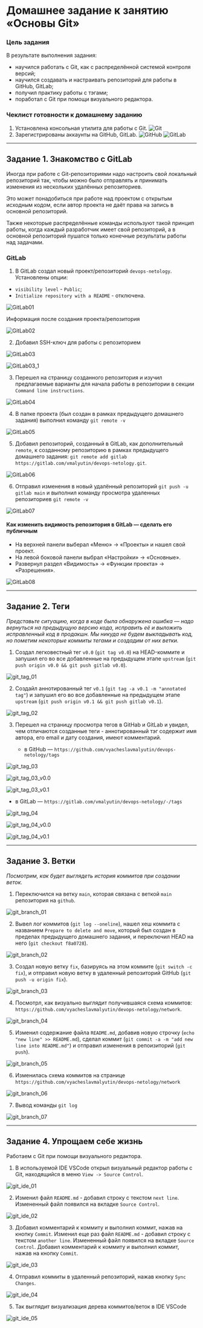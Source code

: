 # Домашнее задание к занятию «Основы Git»

### Цель задания

В результате выполнения задания:

* научился работать с Git, как с распределённой системой контроля версий;
* научился создавать и настраивать репозиторий для работы в GitHub, GitLab;
* получил практику работы с тэгами;
* поработал с Git при помощи визуального редактора.

### Чеклист готовности к домашнему заданию

1. Установлена консольная утилита для работы с Git.
![Git](img/checklist_git.png)
2. Зарегистрированы аккаунты на GitHub, GitLab.
![GitHub](img/checklist_github.png)
![GitLab](img/checklist_gitlab.png)

------

## Задание 1. Знакомство с GitLab

Иногда при работе с Git-репозиториями надо настроить свой локальный репозиторий так, чтобы можно было отправлять и принимать изменения из нескольких удалённых репозиториев.

Это может понадобиться при работе над проектом с открытым исходным кодом, если автор проекта не даёт права на запись в основной репозиторий.

Также некоторые распределённые команды используют такой принцип работы, когда каждый разработчик имеет свой репозиторий, а в основной репозиторий пушатся только конечные результаты работы над задачами.

### GitLab

1. В GitLab создал новый проект/репозиторий `devops-netology`.  
Установлены опции:

* `visibility level` - `Public`;
* `Initialize repository with a README` - отключена.

![GitLab01](img/gitlab_01.png)

Информация после создания проекта/репозитория

![GitLab02](img/gitlab_02.png)

2. Добавил SSH-ключ для работы с репозиторием

![GitLab03](img/gitlab_03.png)

![GitLab03_1](img/gitlab_03_1.png)

3. Перешел на страницу созданного репозитория и изучил предлагаемые варианты для начала работы в репозитории в секции
`Command line instructions`.

![GitLab04](img/gitlab_04.png)

4. В папке проекта (был создан в рамках предыдущего домашнего задания) выполнил команду `git remote -v`

![GitLab05](img/gitlab_05.png)

5. Добавил репозиторий, созданный в GitLab, как дополнительный `remote`, к созданному репозиторию в рамках предыдущего домашнего задания:
`git remote add gitlab https://gitlab.com/vmalyutin/devops-netology.git`.

![GitLab06](img/gitlab_06.png)

6. Отправил изменения в новый удалённый репозиторий `git push -u gitlab main` и выполнил команду просмотра удаленных репозиториев `git remote -v`

![GitLab07](img/gitlab_07.png)

#### Как изменить видимость репозитория в  GitLab — сделать его публичным 

* На верхней панели выберал «Меню» -> «Проекты» и нашел свой проект.
* На левой боковой панели выбрал «Настройки» -> «Основные».
* Развернул раздел «Видимость» -> «Функции проекта» -> «Разрешения».

![GitLab08](img/gitlab_08.png)

------

## Задание 2. Теги

*Представьте ситуацию, когда в коде была обнаружена ошибка — надо вернуться на предыдущую версию кода, исправить её и выложить исправленный код в продакшн. Мы никуда не будем выкладывать код, но пометим некоторые коммиты тегами и создадим от них ветки.*

1. Создал легковестный тег `v0.0` (`git tag v0.0`) на HEAD-коммите и запушил его во все добавленные на предыдущем этапе `upstream` (`git push origin v0.0 && git push gitlab v0.0`).

![git_tag_01](img/git_tag_01.png)

2. Создайл аннотированный тег `v0.1` (`git tag -a v0.1 -m "annotated tag"`) и запушил его во все добавленные на предыдущем этапе `upstream` (`git push origin v0.1 && git push gitlab v0.1`).

![git_tag_02](img/git_tag_02.png)

3. Перешел на страницу просмотра тегов в GitHab и GitLab и увидел, чем отличаются созданные теги - аннотированный тэг содержит имя
автора, его email и дату создания, имеют комментарий.

   * в GitHub — `https://github.com/vyacheslavmalyutin/devops-netology/tags`

![git_tag_03](img/git_tag_03.png)

![git_tag_03_v0.0](img/git_tag_03_v0.0.png)

![git_tag_03_v0.1](img/git_tag_03_v0.1.png)

   * в GitLab — `https://gitlab.com/vmalyutin/devops-netology/-/tags`

![git_tag_04](img/git_tag_04.png)

![git_tag_04_v0.0](img/git_tag_04_v0.0.png)

![git_tag_04_v0.1](img/git_tag_04_v0.1.png)

------

## Задание 3. Ветки

*Посмотрим, как будет выглядеть история коммитов при создании веток.*

1. Переключился на ветку `main`, которая связана с веткой `main` репозитория на `github`.

![git_branch_01](img/git_branch_01.png)

2. Вывел лог коммитов (`git log --oneline`), нашел хеш коммита с названием `Prepare to delete and move`, который был создан в пределах предыдущего домашнего задания, и переключил HEAD на него (`git checkout f8a0728`).

![git_branch_02](img/git_branch_02.png)

3. Создал новую ветку `fix`, базируясь на этом коммите (`git switch -c fix`), и отправил новую ветку в удаленный репозиторий GitHub (`git push -u origin fix`).

![git_branch_03](img/git_branch_03.png)

4. Посмотрл, как визуально выглядит получившаяся схема коммитов: `https://github.com/vyacheslavmalyutin/devops-netology/network`.

![git_branch_04](img/git_branch_04.png)

5. Изменил содержание файла `README.md`, добавив новую строчку (`echo "new line" >> README.md`), сделал коммит (`git commit -a -m "add new line into README.md"`) и отправил изменения в репоизиторий (`git push`).

![git_branch_05](img/git_branch_05.png)

6. Изменилась схема коммитов на странице `https://github.com/vyacheslavmalyutin/devops-netology/network`

![git_branch_06](img/git_branch_06.png)

7. Вывод команды `git log`

![git_branch_07](img/git_branch_07.png)

------

## Задание 4. Упрощаем себе жизнь

Работаем с Git при помощи визуального редактора.

1. В используемой IDE VSCode открыл визуальный редактор работы с Git, находящийся в меню `View -> Source Control`.

![git_ide_01](img/git_ide_01.png)

2. Изменил файл `README.md` - добавил строку с текстом `next line`. Измененный файл появился на вкладке `Source Control`.

![git_ide_02](img/git_ide_02.png)

3. Добавил комментарий к коммиту и выполнил коммит, нажав на кнопку `Commit`. Изменил еще раз файл `README.md` - добавил строку с текстом `another line`. Измененный файл появился на вкладке `Source Control`. Добавил комментарий к коммиту и выполнил коммит, нажав на кнопку `Commit`.

![git_ide_03](img/git_ide_03.png)

4. Отправил коммиты в удаленный репозиторий, нажав кнопку `Sync Changes`.

![git_ide_04](img/git_ide_04.png)

5. Так выглядит визуализация дерева коммитов/веток в IDE VSCode

![git_ide_05](img/git_ide_05.png)
